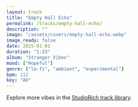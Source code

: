 ```yaml
---
layout: track
title: "Empty Hall Echo"
permalink: /tracks/empty-hall-echo/
description: ""
image: "/assets/covers/empty-hall-echo.webp"
image_ready: false
date: 2025-01-01
duration: "1:33"
album: "Stranger Vibes"
mood: ["Hopeful"]
genre: ["lo-fi", "ambient", "experimental"]
bpm: 112
key: "Ab"
---
```


Explore more vibes in the [StudioRich track library](/tracks/).
